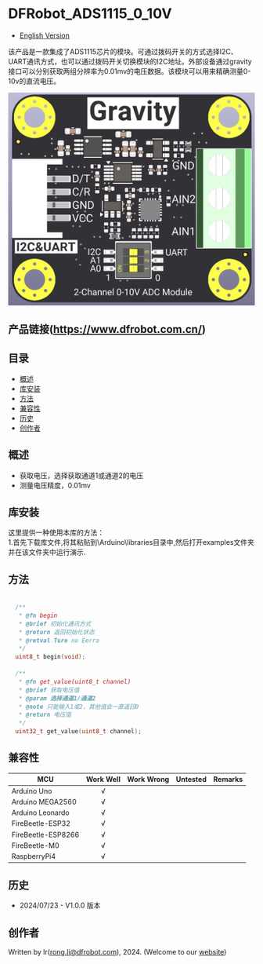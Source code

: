 # DFRobot_ADS1115_0_10V
- [English Version](./README.md)

该产品是一款集成了ADS1115芯片的模块。可通过拨码开关的方式选择I2C、UART通讯方式，也可以通过拨码开关切换模块的I2C地址。外部设备通过gravity接口可以分别获取两组分辨率为0.01mv的电压数据。该模块可以用来精确测量0-10v的直流电压。

![正面svg效果图](./resources/images/DFR1184-1.png) 

## 产品链接(https://www.dfrobot.com.cn/)

## 目录

* [概述](#概述)
* [库安装](#库安装)
* [方法](#方法)
* [兼容性](#兼容性y)
* [历史](#历史)
* [创作者](#创作者)

## 概述

  * 获取电压，选择获取通道1或通道2的电压
  * 测量电压精度，0.01mv


## 库安装
这里提供一种使用本库的方法：<br>
1.首先下载库文件,将其粘贴到\Arduino\libraries目录中,然后打开examples文件夹并在该文件夹中运行演示.<br>


## 方法

```C++

  /**
   * @fn begin
   * @brief 初始化通讯方式
   * @return 返回初始化状态
   * @retval Ture no Eerro
   */
  uint8_t begin(void);

  /**
   * @fn get_value(uint8_t channel)
   * @brief 获取电压值
   * @param 选择通道1/通道2 
   * @note 只能输入1或2，其他值会一直返回0
   * @return 电压值
   */
  uint32_t get_value(uint8_t channel);
```
## 兼容性

MCU                | Work Well    |   Work Wrong    | Untested    | Remarks
------------------ | :----------: | :-------------: | :---------: | :----:
Arduino Uno        |      √       |                 |             |
Arduino MEGA2560   |      √       |                 |             |
Arduino Leonardo   |      √       |                 |             |
FireBeetle-ESP32   |      √       |                 |             |
FireBeetle-ESP8266 |      √       |                 |             |
FireBeetle-M0      |      √       |                 |             |
RaspberryPi4       |      √       |                 |             |

## 历史

- 2024/07/23 - V1.0.0 版本

## 创作者

Written by lr(rong.li@dfrobot.com), 2024. (Welcome to our [website](https://www.dfrobot.com/))